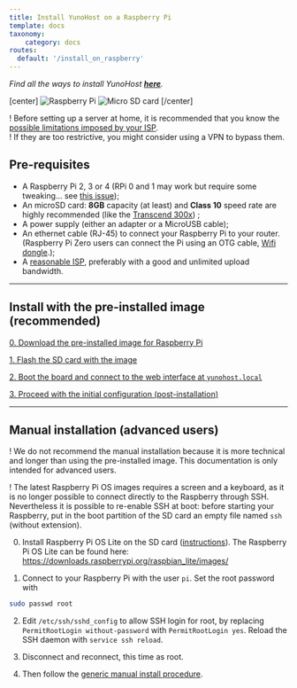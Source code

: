 ```yaml
---
title: Install YunoHost on a Raspberry Pi
template: docs
taxonomy:
    category: docs
routes:
  default: '/install_on_raspberry'
---
```


*Find all the ways to install YunoHost **[here](/install)**.*

[center]
![Raspberry Pi](image://raspberrypi.jpg?resize=300&class=inline)
![Micro SD card](image://micro-sd-card.jpg?class=inline)
[/center]

! Before setting up a server at home, it is recommended that you know the [possible limitations imposed by your ISP](/administrate/advance/isp).  
! If they are too restrictive, you might consider using a VPN to bypass them.

## Pre-requisites

- A Raspberry Pi 2, 3 or 4 (RPi 0 and 1 may work but require some tweaking... see [this issue](https://github.com/YunoHost/issues/issues/1423));
- An microSD card: **8GB** capacity (at least) and **Class 10** speed rate are highly recommended (like the [Transcend 300x](http://www.amazon.fr/Transcend-microSDHC-adaptateur-TS32GUSDU1E-Emballage/dp/B00CES44EO)) ;
- A power supply (either an adapter or a MicroUSB cable);
- An ethernet cable (RJ-45) to connect your Raspberry Pi to your router. (Raspberry Pi Zero users can connect the Pi using an OTG cable, [Wifi dongle](https://core-electronics.com.au/tutorials/raspberry-pi-zerow-headless-wifi-setup.html).);
- A [reasonable ISP](/isp), preferably with a good and unlimited upload bandwidth.

---

## Install with the pre-installed image (recommended)

<a class="btn btn-lg btn-default" href="/images">0. Download the pre-installed image for Raspberry Pi</a>

<a class="btn btn-lg btn-default" href="/burn_or_copy_iso">1. Flash the SD card with the image</a>

<a class="btn btn-lg btn-default" href="/plug_and_boot">2. Boot the board and connect to the web interface at `yunohost.local`</a>

<a class="btn btn-lg btn-default" href="/postinstall">3. Proceed with the initial configuration (post-installation)</a>

---

## Manual installation (advanced users)

! We do not recommend the manual installation because it is more technical and longer than using the pre-installed image. This documentation is only intended for advanced users.

! The latest Raspberry Pi OS images requires a screen and a keyboard, as it is no longer possible to connect directly to the Raspberry through SSH. Nevertheless it is possible to re-enable SSH at boot: before starting your Raspberry, put in the boot partition of the SD card an empty file named `ssh` (without extension).

0. Install Raspberry Pi OS Lite on the SD card ([instructions](https://www.raspberrypi.org/downloads/raspberry-pi-os/)). The Raspberry Pi OS Lite can be found here: https://downloads.raspberrypi.org/raspbian_lite/images/

1. Connect to your Raspberry Pi with the user `pi`. Set the root password with 
```bash
sudo passwd root
```

2. Edit `/etc/ssh/sshd_config` to allow SSH login for root, by replacing `PermitRootLogin without-password` with `PermitRootLogin yes`. Reload the SSH daemon with `service ssh reload`.

3. Disconnect and reconnect, this time as root.

4. Then follow the <a href="/install_manually">generic manual install procedure</a>.

